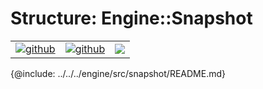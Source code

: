 # Structure: Engine::Snapshot

| | | |
|-|-|-|
[![github](https://img.shields.io/badge/github-source-blue.svg)](https://github.com/iotaledger/stronghold.rs/tree/dev/engine/src/snapshot) | [![github](https://img.shields.io/badge/rust-docs-green.svg)](https://docs.rs/stronghold_engine/latest/engine/snapshot/index.html)| [![](https://img.shields.io/crates/v/stronghold-engine.svg)](https://crates.io/crates/stronghold-engine)


{@include: ../../../engine/src/snapshot/README.md}